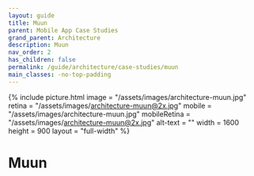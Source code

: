 ```yaml
---
layout: guide
title: Muun
parent: Mobile App Case Studies
grand_parent: Architecture
description: Muun
nav_order: 2
has_children: false
permalink: /guide/architecture/case-studies/muun
main_classes: -no-top-padding
---
```


{% include picture.html
   image = "/assets/images/architecture-muun.jpg"
   retina = "/assets/images/architecture-muun@2x.jpg"
   mobile = "/assets/images/architecture-muun.jpg"
   mobileRetina = "/assets/images/architecture-muun@2x.jpg"
   alt-text = ""
   width = 1600
   height = 900
   layout = "full-width"
%}

# Muun
